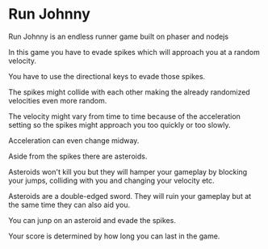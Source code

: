 # Run Johnny

Run Johnny is an endless runner game built on phaser and nodejs

In this game you have to evade spikes which will approach you at a random velocity.

You have to use the directional keys to evade those spikes.

The spikes might collide with each other making the already randomized velocities even more random.

The velocity might vary from time to time because of the acceleration setting so the spikes might approach you too quickly or too slowly.

Acceleration can even change midway.

Aside from the spikes there are asteroids.

Asteroids won't kill you but they will hamper your gameplay by blocking your jumps, colliding with you and changing your velocity etc.

Asteroids are a double-edged sword. They will ruin your gameplay but at the same time they can also aid you. 

You can junp on an asteroid and evade the spikes.

Your score is determined by how long you can last in the game.

